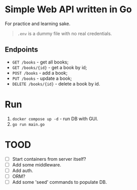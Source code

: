 # Simple Web API written in Go

For practice and learning sake.

> `.env` is a dummy file with no real credentials.

## Endpoints

- `GET /books` - get all books;
- `GET /books/{id}` - get a book by id;
- `POST /books` - add a book;
- `PUT /books` - update a book;
- `DELETE /books/{id}` - delete a book by id.

# Run

1. `docker compose up -d` - run DB with GUI.
2. `go run main.go`

# TOOD

- [ ] Start containers from server itself?
- [ ] Add some middleware.
- [ ] Add auth.
- [ ] ORM?
- [ ] Add some 'seed' commands to populate DB.